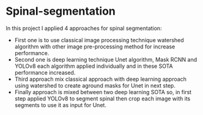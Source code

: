 # Spinal-segmentation

In this project I applied 4 approaches for spinal segmentation:<br>
* First one is to use classical image processing technique watershed algorithm with other image pre-processing method for increase performance.<br>
* Second one is deep learning technique Unet algorithm, Mask RCNN and YOLOv8 each algorithm applied individually and in these SOTA performance increased.<br>
* Third approach mix classical approach with deep learning approach using watershed to create aground masks for Unet in next step.<br>
* Finally approach is mixed between two deep learning SOTA so, in first step applied YOLOv8 to segment spinal then crop each image with its segments to use it as input for Unet.
